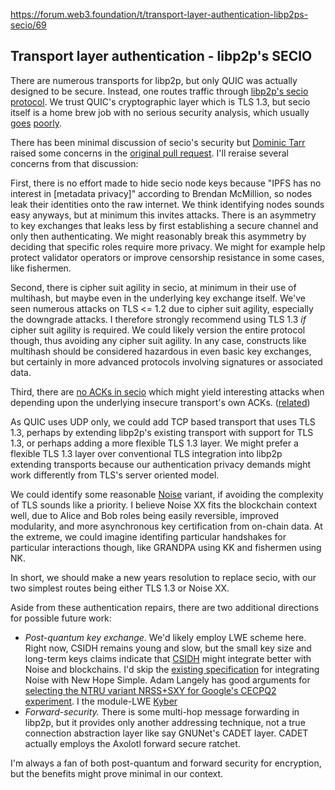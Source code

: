 https://forum.web3.foundation/t/transport-layer-authentication-libp2ps-secio/69



## Transport layer authentication - libp2p's SECIO

There are numerous transports for libp2p, but only QUIC was actually designed to be secure.  Instead, one routes traffic through [libp2p's secio protocol](https://github.com/libp2p/specs/pull/106).  We trust QUIC's cryptographic layer which is TLS 1.3, but secio itself is a home brew job with no serious security analysis, which usually [goes](https://github.com/tendermint/tendermint/issues/3010) [poorly](https://github.com/tendermint/kms/issues/111).  

There has been minimal discussion of secio's security but [Dominic Tarr](https://github.com/auditdrivencrypto/secure-channel/blob/master/prior-art.md#ipfss-secure-channel) raised some concerns in the [original pull request](https://github.com/ipfs/go-ipfs/pull/34).  I'll reraise several concerns from that discussion: 

First, there is no effort made to hide secio node keys because "IPFS has no interest in [metadata privacy]" according to Brendan McMillion, so nodes leak their identities onto the raw internet.  We think identifying nodes sounds easy anyways, but at minimum this invites attacks.  There is an asymmetry to key exchanges that leaks less by first establishing a secure channel and only then authenticating.  We might reasonably break this asymmetry by deciding that specific roles require more privacy.  We might for example help protect validator operators or improve censorship resistance in some cases, like fishermen. 

Second, there is cipher suit agility in secio, at minimum in their use of multihash, but maybe even in the underlying key exchange itself.  We've seen numerous attacks on TLS <= 1.2 due to cipher suit agility, especially the downgrade attacks.  I therefore strongly recommend using TLS 1.3 *if* cipher suit agility is required.  We could likely version the entire protocol though, thus avoiding any cipher suit agility.  In any case, constructs like multihash should be considered hazardous in even basic key exchanges, but certainly in more advanced protocols involving signatures or associated data.

Third, there are [no ACKs in secio](https://github.com/libp2p/go-libp2p-secio/issues/12) which might yield interesting attacks when depending upon the underlying insecure transport's own ACKs.  ([related](https://github.com/OpenBazaar/openbazaar-go/issues/483))

As QUIC uses UDP only, we could add TCP based transport that uses TLS 1.3, perhaps by extending libp2p's existing transport with support for TLS 1.3, or perhaps adding a more flexible TLS 1.3 layer.  We might prefer a flexible TLS 1.3 layer over conventional TLS integration into libp2p extending transports because our authentication privacy demands might work differently from TLS's server oriented model.  

We could identify some reasonable [Noise](https://noiseprotocol.org/noise.html) variant, if avoiding the complexity of TLS sounds like a priority.  I believe Noise XX fits the blockchain context well, due to Alice and Bob roles being easily reversible, improved modularity, and more asynchronous key certification from on-chain data.  At the extreme, we could imagine identifing particular handshakes for particular interactions though, like GRANDPA using KK and fishermen using NK.

In short, we should make a new years resolution to replace secio, with our two simplest routes being either TLS 1.3 or Noise XX. 

Aside from these authentication repairs, there are two additional directions for possible future work:

 - *Post-quantum key exchange.*  We'd likely employ LWE scheme here.  Right now, CSIDH remains young and slow, but the small key size and long-term keys claims indicate that   [CSIDH](https://www.esat.kuleuven.be/cosic/csidh-post-quantum-key-exchange-using-isogeny-based-group-actions/) might integrate better with Noise and blockchains.  I'd skip the [existing specification](https://github.com/noiseprotocol/noise_wiki/wiki/Post-Quantum-Noise-with-New-Hope) for integrating Noise with New Hope Simple.  Adam Langely has good arguments for [selecting the NTRU variant NRSS+SXY for Google's CECPQ2 experiment](https://www.imperialviolet.org/2018/12/12/cecpq2.html).  I  the module-LWE [Kyber](https://pq-crystals.org/kyber/)
 - *Forward-security.*  There is some multi-hop message forwarding in libp2p, but it provides only another addressing technique, not a true connection abstraction layer like say GNUNet's CADET layer.  CADET actually employs the Axolotl forward secure ratchet.  
 
 I'm always a fan of both post-quantum and forward security for encryption, but the benefits might prove minimal in our context.
 

